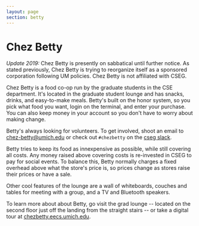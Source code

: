 ```yaml
---
layout: page
section: betty
---
```


Chez Betty
==========

*Update 2019:* Chez Betty is presently on sabbatical until further notice. As stated previously, Chez Betty is trying to reorganize itself as a sponsored corporation following UM policies. Chez Betty is not affiliated with CSEG.

Chez Betty is a food co-op run by the graduate students in the CSE department.
It's located in the graduate student lounge and has snacks, drinks, and easy-to-make meals.
Betty's built on the honor system, so you pick what food you want, login on the terminal,
and enter your purchase. You can also keep money in your account so you don't have to worry
about making change.

Betty's always looking for volunteers. To get involved, shoot an email to
chez-betty@umich.edu or check out `#chezbetty` on the [cseg slack](https://csegumich.slack.com).

Betty tries to keep its food as innexpensive as possible, while still covering all costs.
Any money raised above covering costs is re-invested in CSEG to pay for social events.
To balance this, Betty normally charges a fixed overhead above what the store's price is,
so prices change as stores raise their prices or have a sale.

Other cool features of the lounge are a wall of whiteboards, couches and tables for meeting with a group,
and a TV and Bluetooth speakers.

To learn more about about Betty, go visit the grad lounge -- located on the second floor
just off the landing from the straight stairs -- or take a digital tour at
[chezbetty.eecs.umich.edu](https://chezbetty.eecs.umich.edu).
